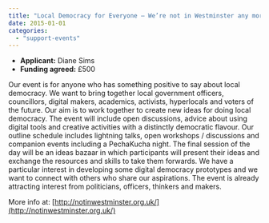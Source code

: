```yaml
---
title: "Local Democracy for Everyone – We’re not in Westminster any more"
date: 2015-01-01
categories: 
  - "support-events"
---
```


- **Applicant:** Diane Sims
- **Funding agreed:** £500

Our event is for anyone who has something positive to say about local democracy. We want to bring together local government officers, councillors, digital makers, academics, activists, hyperlocals and voters of the future. Our aim is to work together to create new ideas for doing local democracy. The event will include open discussions, advice about using digital tools and creative activities with a distinctly democratic flavour. Our outline schedule includes lightning talks, open workshops / discussions and companion events including a PechaKucha night. The final session of the day will be an ideas bazaar in which participants will present their ideas and exchange the resources and skills to take them forwards. We have a particular interest in developing some digital democracy prototypes and we want to connect with others who share our aspirations. The event is already attracting interest from politicians, officers, thinkers and makers.

More info at: [http://notinwestminster.org.uk/](http://notinwestminster.org.uk/)
